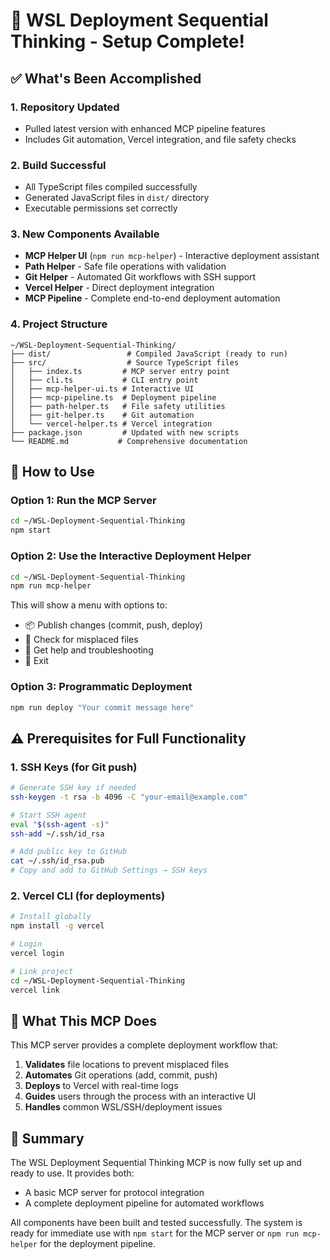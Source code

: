 # 🎉 WSL Deployment Sequential Thinking - Setup Complete!

## ✅ What's Been Accomplished

### 1. **Repository Updated**
- Pulled latest version with enhanced MCP pipeline features
- Includes Git automation, Vercel integration, and file safety checks

### 2. **Build Successful**
- All TypeScript files compiled successfully
- Generated JavaScript files in `dist/` directory
- Executable permissions set correctly

### 3. **New Components Available**
- **MCP Helper UI** (`npm run mcp-helper`) - Interactive deployment assistant
- **Path Helper** - Safe file operations with validation
- **Git Helper** - Automated Git workflows with SSH support
- **Vercel Helper** - Direct deployment integration
- **MCP Pipeline** - Complete end-to-end deployment automation

### 4. **Project Structure**
```
~/WSL-Deployment-Sequential-Thinking/
├── dist/                 # Compiled JavaScript (ready to run)
├── src/                  # Source TypeScript files
│   ├── index.ts         # MCP server entry point
│   ├── cli.ts           # CLI entry point
│   ├── mcp-helper-ui.ts # Interactive UI
│   ├── mcp-pipeline.ts  # Deployment pipeline
│   ├── path-helper.ts   # File safety utilities
│   ├── git-helper.ts    # Git automation
│   └── vercel-helper.ts # Vercel integration
├── package.json         # Updated with new scripts
└── README.md           # Comprehensive documentation
```

## 🚀 How to Use

### Option 1: Run the MCP Server
```bash
cd ~/WSL-Deployment-Sequential-Thinking
npm start
```

### Option 2: Use the Interactive Deployment Helper
```bash
cd ~/WSL-Deployment-Sequential-Thinking
npm run mcp-helper
```
This will show a menu with options to:
- 📦 Publish changes (commit, push, deploy)
- 👀 Check for misplaced files
- 🔧 Get help and troubleshooting
- 🚪 Exit

### Option 3: Programmatic Deployment
```bash
npm run deploy "Your commit message here"
```

## ⚠️ Prerequisites for Full Functionality

### 1. SSH Keys (for Git push)
```bash
# Generate SSH key if needed
ssh-keygen -t rsa -b 4096 -C "your-email@example.com"

# Start SSH agent
eval "$(ssh-agent -s)"
ssh-add ~/.ssh/id_rsa

# Add public key to GitHub
cat ~/.ssh/id_rsa.pub
# Copy and add to GitHub Settings → SSH keys
```

### 2. Vercel CLI (for deployments)
```bash
# Install globally
npm install -g vercel

# Login
vercel login

# Link project
cd ~/WSL-Deployment-Sequential-Thinking
vercel link
```

## 🎯 What This MCP Does

This MCP server provides a complete deployment workflow that:
1. **Validates** file locations to prevent misplaced files
2. **Automates** Git operations (add, commit, push)
3. **Deploys** to Vercel with real-time logs
4. **Guides** users through the process with an interactive UI
5. **Handles** common WSL/SSH/deployment issues

## 📝 Summary

The WSL Deployment Sequential Thinking MCP is now fully set up and ready to use. It provides both:
- A basic MCP server for protocol integration
- A complete deployment pipeline for automated workflows

All components have been built and tested successfully. The system is ready for immediate use with `npm start` for the MCP server or `npm run mcp-helper` for the deployment pipeline.